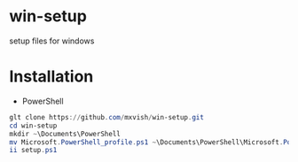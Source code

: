 # win-setup
setup files for windows

# Installation
- PowerShell
```ps1
glt clone https://github.com/mxvish/win-setup.git
cd win-setup
mkdir ~\Documents\PowerShell
mv Microsoft.PowerShell_profile.ps1 ~\Documents\PowerShell\Microsoft.PowerShell_profile.ps1
ii setup.ps1
```
